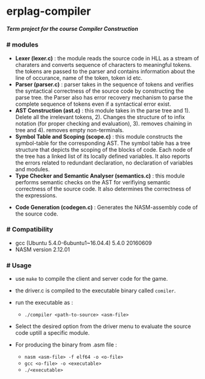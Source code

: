 # erplag-compiler
##### Term project for the course Compiler Construction  

### # modules 
- **Lexer (lexer.c)** : the module reads the source code in HLL as a stream of charaters and converts sequence of characters to meaningful tokens. 
	the tokens are passed to the parser and contains information about the line of occurance, name of the token, token id etc.
- **Parser (parser.c)** : parser takes in the sequence of tokens and verifies the syntactical correctness of the source code by constructing the parse tree. the Parser also has error recovery mechanism to parse the complete sequence of tokens even if a syntactical error exist.
- **AST Construction (ast.c)** : this module takes in the parse tree and 1). Delete all the irrelevant tokens, 2). Changes the structure of <expressions> to infix notation (for proper checking and evaluation), 3). removes chaining in tree and 4). removes empty non-terminals. 
- **Symbol Table and Scoping (scope.c)** : 	this module constructs the symbol-table for the corresponding AST. The symbol table has a tree structure that depicts the scoping of the blocks of code. Each node of the tree has a linked list of its locally defined variables. It also reports the errors related to redundant declaration, no declaration of variables and modules. 
- **Type Checker and Semantic Analyser (semantics.c)** : this module performs semantic checks on the AST for verifiying semantic correctness of the source code. It also determines the correctness of the expressions.
	
* **Code Generation (codegen.c)** : Generates the NASM-assembly code of the source code.

### # Compatibility

- gcc (Ubuntu 5.4.0-6ubuntu1~16.04.4) 5.4.0 20160609
- NASM version 2.12.01
 

### # Usage

- use `make` to compile the client and server code for the game.
- the driver.c is compiled to the executable binary called `comiler`.
- run the executable as :
		
	- `./compiler <path-to-source> <asm-file>`
- Select the desired option from the driver menu to evaluate the source code uptill a specific module. 
- For producing the binary from .asm file : 

	- `nasm <asm-file> -f elf64 -o <o-file>`
	- `gcc <o-file> -o <executable>`
	- `./<executable>`

